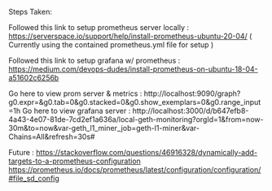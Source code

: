 Steps Taken:

Followed this link to setup prometheus server locally : https://serverspace.io/support/help/install-prometheus-ubuntu-20-04/
( Currently using the contained prometheus.yml file for setup )

Followed this link to setup grafana w/ prometheus : https://medium.com/devops-dudes/install-prometheus-on-ubuntu-18-04-a51602c6256b

Go here to view prom server & metrics : http://localhost:9090/graph?g0.expr=&g0.tab=0&g0.stacked=0&g0.show_exemplars=0&g0.range_input=1h
Go here to view grafana server : http://localhost:3000/d/b647efb8-4a43-4e07-81de-7cd2ef1a636a/local-geth-monitoring?orgId=1&from=now-30m&to=now&var-geth_l1_miner_job=geth-l1-miner&var-Chains=All&refresh=30s#

Future : 
https://stackoverflow.com/questions/46916328/dynamically-add-targets-to-a-prometheus-configuration
https://prometheus.io/docs/prometheus/latest/configuration/configuration/#file_sd_config
